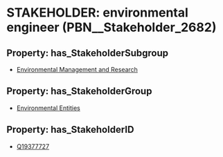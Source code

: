 # STAKEHOLDER: __environmental engineer__ (PBN__Stakeholder_2682)

## Property: has_StakeholderSubgroup

* [Environmental Management and Research](PBN__StakeholderSubgroup_162)

## Property: has_StakeholderGroup

* [Environmental Entities](PBN__StakeholderGroup_13)

## Property: has_StakeholderID

* [Q19377727](Q19377727)

